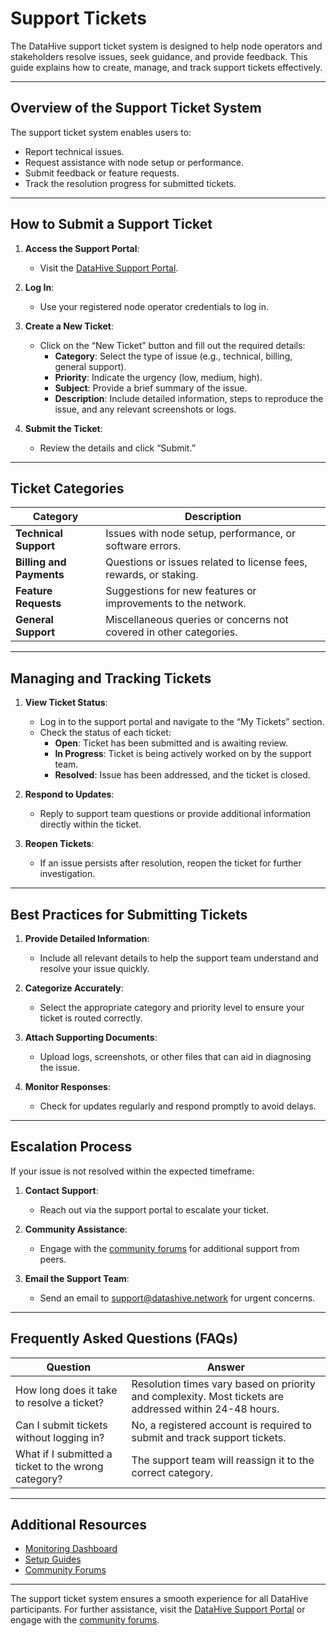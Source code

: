 # Support Tickets

The DataHive support ticket system is designed to help node operators and stakeholders resolve issues, seek guidance, and provide feedback. This guide explains how to create, manage, and track support tickets effectively.

---

## Overview of the Support Ticket System

The support ticket system enables users to:
- Report technical issues.
- Request assistance with node setup or performance.
- Submit feedback or feature requests.
- Track the resolution progress for submitted tickets.

---

## How to Submit a Support Ticket

1. **Access the Support Portal**:
   - Visit the [DataHive Support Portal](https://www.datahive.network/).

2. **Log In**:
   - Use your registered node operator credentials to log in.

3. **Create a New Ticket**:
   - Click on the “New Ticket” button and fill out the required details:
     - **Category**: Select the type of issue (e.g., technical, billing, general support).
     - **Priority**: Indicate the urgency (low, medium, high).
     - **Subject**: Provide a brief summary of the issue.
     - **Description**: Include detailed information, steps to reproduce the issue, and any relevant screenshots or logs.

4. **Submit the Ticket**:
   - Review the details and click “Submit.”

---

## Ticket Categories

| **Category**            | **Description**                                                                 |
|-------------------------|-------------------------------------------------------------------------------|
| **Technical Support**   | Issues with node setup, performance, or software errors.                     |
| **Billing and Payments**| Questions or issues related to license fees, rewards, or staking.            |
| **Feature Requests**    | Suggestions for new features or improvements to the network.                 |
| **General Support**     | Miscellaneous queries or concerns not covered in other categories.           |

---

## Managing and Tracking Tickets

1. **View Ticket Status**:
   - Log in to the support portal and navigate to the “My Tickets” section.
   - Check the status of each ticket:
     - **Open**: Ticket has been submitted and is awaiting review.
     - **In Progress**: Ticket is being actively worked on by the support team.
     - **Resolved**: Issue has been addressed, and the ticket is closed.

2. **Respond to Updates**:
   - Reply to support team questions or provide additional information directly within the ticket.

3. **Reopen Tickets**:
   - If an issue persists after resolution, reopen the ticket for further investigation.

---

## Best Practices for Submitting Tickets

1. **Provide Detailed Information**:
   - Include all relevant details to help the support team understand and resolve your issue quickly.

2. **Categorize Accurately**:
   - Select the appropriate category and priority level to ensure your ticket is routed correctly.

3. **Attach Supporting Documents**:
   - Upload logs, screenshots, or other files that can aid in diagnosing the issue.

4. **Monitor Responses**:
   - Check for updates regularly and respond promptly to avoid delays.

---

## Escalation Process

If your issue is not resolved within the expected timeframe:
1. **Contact Support**:
   - Reach out via the support portal to escalate your ticket.

2. **Community Assistance**:
   - Engage with the [community forums](/docs/onboarding/community/forums.md) for additional support from peers.

3. **Email the Support Team**:
   - Send an email to support@datashive.network for urgent concerns.

---

## Frequently Asked Questions (FAQs)

| **Question**                                | **Answer**                                                                 |
|--------------------------------------------|---------------------------------------------------------------------------|
| How long does it take to resolve a ticket? | Resolution times vary based on priority and complexity. Most tickets are addressed within 24-48 hours. |
| Can I submit tickets without logging in?   | No, a registered account is required to submit and track support tickets. |
| What if I submitted a ticket to the wrong category? | The support team will reassign it to the correct category.                |

---

## Additional Resources

- [Monitoring Dashboard](/docs/onboarding/monitoring.md)
- [Setup Guides](/docs/setup/README.md)
- [Community Forums](/docs/onboarding/community/forums.md)

---

The support ticket system ensures a smooth experience for all DataHive participants. For further assistance, visit the [DataHive Support Portal](https://www.datahive.network/support) or engage with the [community forums](/docs/onboarding/community/forums.md).
